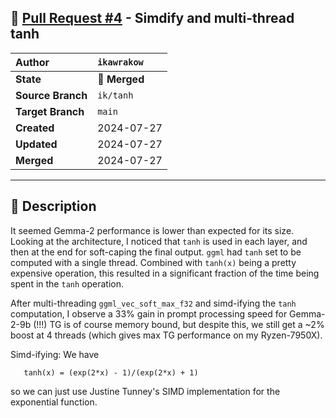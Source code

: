 ## 🔀 [Pull Request #4](https://github.com/ikawrakow/ik_llama.cpp/pull/4) - Simdify and multi-thread tanh

| **Author** | `ikawrakow` |
| :--- | :--- |
| **State** | 🔀 **Merged** |
| **Source Branch** | `ik/tanh` |
| **Target Branch** | `main` |
| **Created** | 2024-07-27 |
| **Updated** | 2024-07-27 |
| **Merged** | 2024-07-27 |

---

## 📄 Description

It seemed Gemma-2 performance is lower than expected for its size. Looking at the architecture, I noticed that `tanh` is used in each layer, and then at the end for soft-caping the final output. `ggml` had `tanh` set to be computed with a single thread. Combined with `tanh(x)` being a pretty expensive operation, this resulted in a significant fraction of the time being spent in the `tanh` operation.

After multi-threading `ggml_vec_soft_max_f32` and simd-ifying the `tanh` computation, I observe a 33% gain in prompt processing speed for Gemma-2-9b (!!!) TG is of course memory bound, but despite this, we still get a ~2% boost at 4 threads (which gives max TG performance on my Ryzen-7950X).

Simd-ifying:
We have
```
   tanh(x) = (exp(2*x) - 1)/(exp(2*x) + 1)
```
so we can just use Justine Tunney's SIMD implementation for the exponential function.